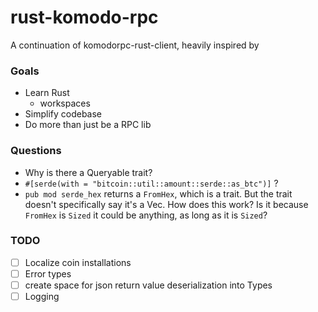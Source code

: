 # rust-komodo-rpc

A continuation of komodorpc-rust-client, heavily inspired by 

### Goals
- Learn Rust
  - workspaces
- Simplify codebase
- Do more than just be a RPC lib

### Questions
- Why is there a Queryable trait?
- `#[serde(with = "bitcoin::util::amount::serde::as_btc")]` ?
- `pub mod serde_hex` returns a `FromHex`, which is a trait. But the trait
doesn't specifically say it's a Vec<u8>. How does this work? 
Is it because `FromHex` is `Sized` it could be anything, 
as long as it is `Sized`? 

### TODO
- [ ] Localize coin installations
- [ ] Error types
- [ ] create space for json return value deserialization into Types
- [ ] Logging